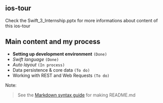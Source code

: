 ## ios-tour

Check the Swift_3_Internship.pptx for more informations about content of this ios-tour

## Main content and my process

* **Setting up development environment** `(Done)`
* *Swift language* `(Done)`
* *Auto layout* `(In process)`
* Data persistence & core data `(To do)`
* Working with REST and Web Requests `(To do)`
   
Note:

> See the [Markdown syntax guide](https://confluence.atlassian.com/bitbucketserver/markdown-syntax-guide-776639995.html)
> for making README.md
